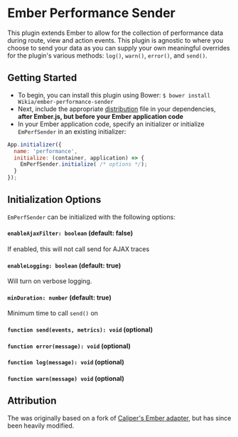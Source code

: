 # Ember Performance Sender
This plugin extends Ember to allow for the collection of performance data during route, view and action events. This plugin is agnostic to where you choose to send your data as you can supply your own meaningful overrides for the plugin's various methods: `log()`, `warn()`, `error()`, and `send()`.

## Getting Started
* To begin, you can install this plugin using Bower: `$ bower install Wikia/ember-performance-sender`
* Next, include the appropriate [distribution](https://github.com/Wikia/ember-performance-sender/tree/master/dist) file in your dependencies, **after Ember.js, but before your Ember application code**
* In your Ember application code, specify an initializer or initialize `EmPerfSender` in an existing initializer:
```js
App.initializer({
  name: 'performance',
  initialize: (container, application) => {
    EmPerfSender.initialize( /* options */);
  }
});
```

## Initialization Options
`EmPerfSender` can be initialized with the following options:

#### `enableAjaxFilter: boolean` (default: false)
If enabled, this will not call send for AJAX traces

#### `enableLogging: boolean` (default: true)
Will turn on verbose logging.

#### `minDuration: number` (default: true)
Minimum time to call `send()` on

#### `function send(events, metrics): void` (optional)
#### `function error(message): void` (optional)
#### `function log(message): void` (optional)
#### `function warn(message) void` (optional)

## Attribution
The was originally based on a fork of [Caliper's Ember adapter](https://github.com/caliper-io/caliper-ember-dist), but has since been heavily modified.
